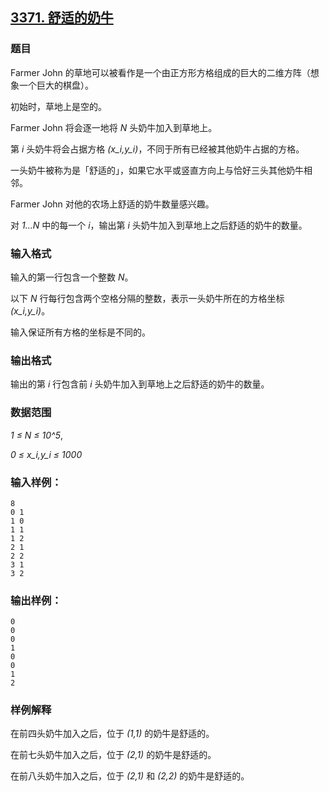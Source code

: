 ## [3371. 舒适的奶牛](https://www.acwing.com/problem/content/3374/)

### 题目

Farmer John 的草地可以被看作是一个由正方形方格组成的巨大的二维方阵（想象一个巨大的棋盘）。

初始时，草地上是空的。

Farmer John 将会逐一地将 *N* 头奶牛加入到草地上。

第 *i* 头奶牛将会占据方格 *(x_i,y_i)*，不同于所有已经被其他奶牛占据的方格。

一头奶牛被称为是「舒适的」，如果它水平或竖直方向上与恰好三头其他奶牛相邻。

Farmer John 对他的农场上舒适的奶牛数量感兴趣。

对 *1…N* 中的每一个 *i*，输出第 *i* 头奶牛加入到草地上之后舒适的奶牛的数量。

### 输入格式

输入的第一行包含一个整数 *N*。

以下 *N* 行每行包含两个空格分隔的整数，表示一头奶牛所在的方格坐标 *(x_i,y_i)*。

输入保证所有方格的坐标是不同的。

### 输出格式

输出的第 *i* 行包含前 *i* 头奶牛加入到草地上之后舒适的奶牛的数量。

### 数据范围

*1 ≤ N ≤ 10^5*,

*0 ≤ x_i,y_i ≤ 1000*

### 输入样例：

```
8
0 1
1 0
1 1
1 2
2 1
2 2
3 1
3 2
```

### 输出样例：

```
0
0
0
1
0
0
1
2
```

### 样例解释

在前四头奶牛加入之后，位于 *(1,1)* 的奶牛是舒适的。

在前七头奶牛加入之后，位于 *(2,1)* 的奶牛是舒适的。

在前八头奶牛加入之后，位于 *(2,1)* 和 *(2,2)* 的奶牛是舒适的。
